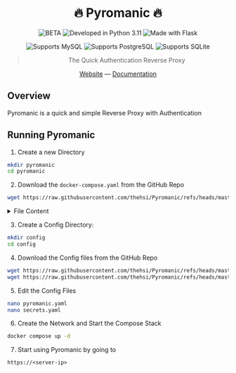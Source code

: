 <div align="center">

# :fire: Pyromanic :fire:

![BETA](https://img.shields.io/badge/⚠️_BETA-orange)
![Developed in Python 3.11](https://img.shields.io/badge/Developed_in-Python_>=3.11-blue?logo=python&color=blue&logoColor=white)
![Made with Flask](https://img.shields.io/badge/Made_with-Flask-blue?color=orange&logo=flask&logoColor=white)

![Supports MySQL](https://img.shields.io/badge/Supports-MySQL-green?color=greeen&logo=mysql&logoColor=white)
![Supports PostgreSQL](https://img.shields.io/badge/Supports-PostgreSQL-green?color=greeen&logo=postgresql&logoColor=white)
![Supports SQLite](https://img.shields.io/badge/Supports-SQLite-green?color=greeen&logo=sqlite&logoColor=white)

> The Quick Authentication Reverse Proxy

[Website](https://thehsi.cloud/pyromanic/) — [Documentation](/wiki)

</div>

## Overview

Pyromanic is a quick and simple Reverse Proxy with Authentication

## Running Pyromanic

1. Create a new Directory

```bash
mkdir pyromanic
cd pyromanic
```

2. Download the `docker-compose.yaml` from the GitHub Repo

```bash
wget https://raw.githubusercontent.com/thehsi/Pyromanic/refs/heads/master/docker-compose.yaml
```

<details>

<summary>File Content</summary>

```yaml
services:
  pyromanic:
    image: thehsi/pyromanic:latest # alt: ghcr.io/TheHSI-HQ/pyromanic
    restart: unless-stopped
    network: host # Recommended
    # ports:
    #  - "0.0.0.0:443:443"
    #  - "0.0.0.0:80:80" # Only use if you add a Proxy infront of Pyromanic
    volumes:
      - ./config:/app/config
      # - ./assets:/app/assets # Not needed but useful for logs, databases or metrics
```

</details>

3. Create a Config Directory:

```bash
mkdir config
cd config
```

4. Download the Config files from the GitHub Repo

```bash
wget https://raw.githubusercontent.com/thehsi/Pyromanic/refs/heads/master/config/pyromanic.yaml
wget https://raw.githubusercontent.com/thehsi/Pyromanic/refs/heads/master/config/secrets.yaml
```

5. Edit the Config Files

```bash
nano pyromanic.yaml
nano secrets.yaml
```

6. Create the Network and Start the Compose Stack

```bash
docker compose up -d
```

7. Start using Pyromanic by going to

```url
https://<server-ip>
```
